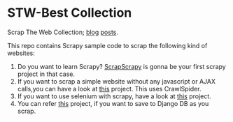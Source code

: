 STW-Best Collection
==============

Scrap The Web Collection; [blog](https://tapaswenipathak.wordpress.com/2014/09/05/scraping-with-scrapy-part-1/) [posts](https://tapaswenipathak.wordpress.com/2014/09/06/scraping-with-scrapy-part-2/).

This repo contains Scrapy sample code to scrap the following kind of websites:

1. Do you want to learn Scrapy? [ScrapScrapy](https://github.com/tapasweni-pathak/STW-Collection/tree/master/ScrapScrapy) is gonna be your first scrapy project in that case.
2. If you want to scrap a simple website without any javascript or AJAX calls,you can have a look at [this](https://github.com/tapasweni-pathak/STW-Collection/tree/master/SimpleScrapy) project. This uses CrawlSpider.
3. If you want to use selenium with scrapy, have a look at [this](https://github.com/tapasweni-pathak/STW-Collection/tree/master/ScrapyWithSelenium) project.
4. You can refer [this](https://github.com/tapasweni-pathak/STW-Collection/tree/master/ScrapyWithDjango/Forestessentialsindia) project, if you want to save to Django DB as you scrap.
